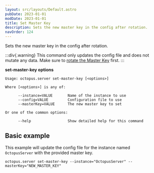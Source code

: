 ```yaml
---
layout: src/layouts/Default.astro
pubDate: 2023-01-01
modDate: 2023-01-01
title: Set Master Key
description: Sets the new master key in the config after rotation.
navOrder: 124
---
```


Sets the new master key in the config after rotation.

:::div{.warning}
This command only updates the config file and does not mutate any data. Make sure to [rotate the Master Key](/docs/administration/managing-infrastructure/rotate-master-key) first.
:::

**set-master-key options**

```
Usage: octopus.server set-master-key [<options>]

Where [<options>] is any of:

      --instance=VALUE       Name of the instance to use
      --config=VALUE         Configuration file to use
      --masterKey=VALUE      The new master key to set

Or one of the common options:

      --help                 Show detailed help for this command
```

## Basic example

This example will update the config file for the instance named `OctopusServer` with the provided master key.

```
octopus.server set-master-key --instance="OctopusServer" --masterKey="NEW_MASTER_KEY"
```
